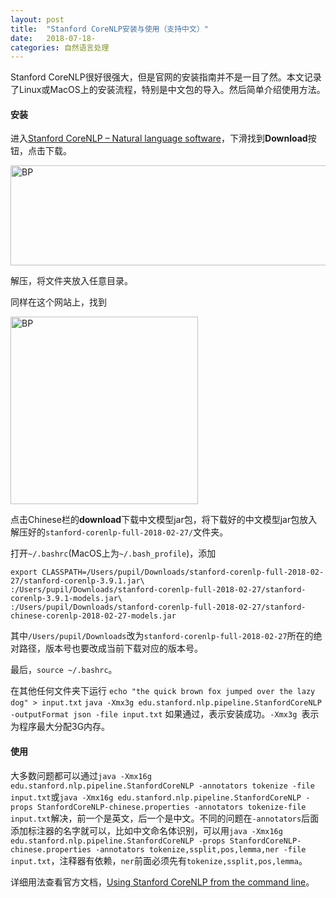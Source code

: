 ```yaml
---
layout: post
title:  "Stanford CoreNLP安装与使用（支持中文）"
date:   2018-07-18-
categories: 自然语言处理
---
```


Stanford CoreNLP很好很强大，但是官网的安装指南并不是一目了然。本文记录了Linux或MacOS上的安装流程，特别是中文包的导入。然后简单介绍使用方法。

#### 安装
进入[Stanford CoreNLP – Natural language software](https://stanfordnlp.github.io/CoreNLP/)，下滑找到**Download**按钮，点击下载。

<img src="https://nlppupil.github.io/images/corenlpdownload.png" alt="BP" style="width:650px;height:160px;">

解压，将文件夹放入任意目录。

同样在这个网站上，找到

<img src="https://nlppupil.github.io/images/corenlpchinese.png" alt="BP" style="width:300px;height:300px;">

点击Chinese栏的**download**下载中文模型jar包，将下载好的中文模型jar包放入解压好的`stanford-corenlp-full-2018-02-27/`文件夹。

打开`~/.bashrc`(MacOS上为`~/.bash_profile`)，添加

```
export CLASSPATH=/Users/pupil/Downloads/stanford-corenlp-full-2018-02-27/stanford-corenlp-3.9.1.jar\
:/Users/pupil/Downloads/stanford-corenlp-full-2018-02-27/stanford-corenlp-3.9.1-models.jar\
:/Users/pupil/Downloads/stanford-corenlp-full-2018-02-27/stanford-chinese-corenlp-2018-02-27-models.jar
```

其中`/Users/pupil/Downloads`改为`stanford-corenlp-full-2018-02-27`所在的绝对路径，版本号也要改成当前下载对应的版本号。

最后，`source ~/.bashrc`。

在其他任何文件夹下运行
`echo "the quick brown fox jumped over the lazy dog" > input.txt` `java -Xmx3g edu.stanford.nlp.pipeline.StanfordCoreNLP -outputFormat json -file input.txt`
如果通过，表示安装成功。`-Xmx3g `表示为程序最大分配3G内存。

#### 使用
大多数问题都可以通过`java -Xmx16g edu.stanford.nlp.pipeline.StanfordCoreNLP -annotators tokenize -file input.txt`或`java -Xmx16g edu.stanford.nlp.pipeline.StanfordCoreNLP -props StanfordCoreNLP-chinese.properties -annotators tokenize-file input.txt`解决，前一个是英文，后一个是中文。不同的问题在`-annotators`后面添加标注器的名字就可以，比如中文命名体识别，可以用`java -Xmx16g edu.stanford.nlp.pipeline.StanfordCoreNLP -props StanfordCoreNLP-chinese.properties -annotators tokenize,ssplit,pos,lemma,ner -file input.txt`，注释器有依赖，`ner`前面必须先有`tokenize,ssplit,pos,lemma`。

详细用法查看官方文档，[Using Stanford CoreNLP from the command line](https://stanfordnlp.github.io/CoreNLP/cmdline.html)。